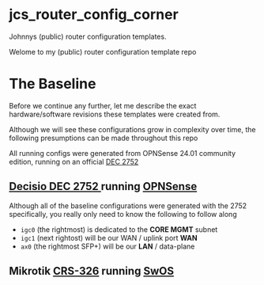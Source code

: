 # jcs_router_config_corner
Johnnys (public) router configuration templates.

Welome to my (public) router configuration template repo

# The Baseline
Before we continue any further, let me describe the exact hardware/software revisions these templates were created from.

Although we will see these configurations grow in complexity over time, the following presumptions can be made throughout this repo

All running configs were generated from OPNSense 24.01 community edition, running on an official [DEC 2752](https://shop.opnsense.com/product/dec2752-opnsense-rack-security-appliance/)


## [Decisio DEC 2752 ](https://shop.opnsense.com/product/dec2752-opnsense-rack-security-appliance/) running [OPNSense](https://docs.opnsense.org/releases/CE_24.7.html#october-23-2024)

Although all of the baseline configurations were generated with the 2752 specifically, you really only need to know the following to follow along

* `igc0` (the rightmost) is dedicated to the **CORE MGMT** subnet
* `igc1` (next rightost) will be our WAN / uplink port **WAN**
* `ax0`  (the rightmost SFP+) will be our **LAN** / data-plane






## Mikrotik [CRS-326](https://mikrotik.com/product/CRS326-24G-2SplusRM) running [SwOS](https://help.mikrotik.com/docs/spaces/SWOS/pages/328415/SwOS)
